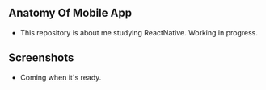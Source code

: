## Anatomy Of Mobile App
- This repository is about me studying ReactNative. Working in progress.

## Screenshots
- Coming when it's ready.
